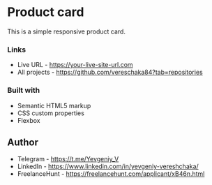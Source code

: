 # Product card

This is a simple responsive product card.

### Links

- Live URL - https://your-live-site-url.com
- All projects - https://github.com/vereschaka84?tab=repositories

### Built with

- Semantic HTML5 markup
- CSS custom properties
- Flexbox

## Author

- Telegram - https://t.me/Yevgeniy_V
- LinkedIn - https://www.linkedin.com/in/yevgeniy-vereshchaka/
- FreelanceHunt - https://freelancehunt.com/applicant/xB46n.html
